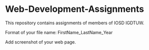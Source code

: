 # Web-Development-Assignments
This repository contains assignments of members of IOSD IGDTUW.

Format of your file name: FirstName_LastName_Year


Add screenshot of your web page.
